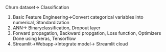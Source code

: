 Churn dataset-> Classification
1. Basic Feature Engineering->Convert categorical variables into numerical, Standardization
2. ANN-> Binaryclassification, Dropout layer
3. Forward propagation, Backward propgation, Loss function, Optimizers
Done using keras, Tensorflow
4. Streamlit->Webapp->Integrate model-> Streamlit cloud
